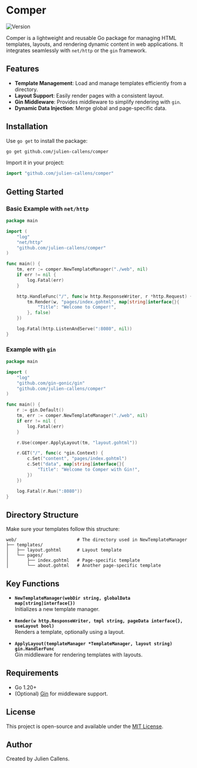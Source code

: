 # Comper
![Version](https://img.shields.io/badge/version-v0.1.0-yellow)

Comper is a lightweight and reusable Go package for managing HTML templates, layouts, 
and rendering dynamic content in web applications. 
It integrates seamlessly with `net/http` or the `gin` framework.

## Features

- **Template Management**: Load and manage templates efficiently from a directory.
- **Layout Support**: Easily render pages with a consistent layout.
- **Gin Middleware**: Provides middleware to simplify rendering with `gin`.
- **Dynamic Data Injection**: Merge global and page-specific data.

## Installation

Use `go get` to install the package:

```bash
go get github.com/julien-callens/comper
```

Import it in your project:

```go
import "github.com/julien-callens/comper"
```

## Getting Started

### Basic Example with `net/http`

```go
package main

import (
	"log"
	"net/http"
	"github.com/julien-callens/comper"
)

func main() {
	tm, err := comper.NewTemplateManager("./web", nil)
	if err != nil {
		log.Fatal(err)
	}

	http.HandleFunc("/", func(w http.ResponseWriter, r *http.Request) {
		tm.Render(w, "pages/index.gohtml", map[string]interface{}{
			"Title": "Welcome to Comper!",
		}, false)
	})

	log.Fatal(http.ListenAndServe(":8080", nil))
}
```

### Example with `gin`

```go
package main

import (
	"log"
	"github.com/gin-gonic/gin"
	"github.com/julien-callens/comper"
)

func main() {
	r := gin.Default()
	tm, err := comper.NewTemplateManager("./web", nil)
	if err != nil {
		log.Fatal(err)
	}

	r.Use(comper.ApplyLayout(tm, "layout.gohtml"))

	r.GET("/", func(c *gin.Context) {
		c.Set("content", "pages/index.gohtml")
		c.Set("data", map[string]interface{}{
			"Title": "Welcome to Comper with Gin!",
		})
	})

	log.Fatal(r.Run(":8080"))
}
```

## Directory Structure

Make sure your templates follow this structure:

```
web/                       # The directory used in NewTemplateManager
├── templates/
│   ├── layout.gohtml      # Layout template
│   └── pages/
│       ├── index.gohtml   # Page-specific template
│       └── about.gohtml   # Another page-specific template
```

## Key Functions

- **`NewTemplateManager(webDir string, globalData map[string]interface{})`**  
  Initializes a new template manager.

- **`Render(w http.ResponseWriter, tmpl string, pageData interface{}, useLayout bool)`**  
  Renders a template, optionally using a layout.

- **`ApplyLayout(templateManager *TemplateManager, layout string) gin.HandlerFunc`**  
  Gin middleware for rendering templates with layouts.

## Requirements

- Go 1.20+
- (Optional) [Gin](https://github.com/gin-gonic/gin) for middleware support.

## License

This project is open-source and available under the [MIT License](LICENSE).

## Author

Created by Julien Callens.
